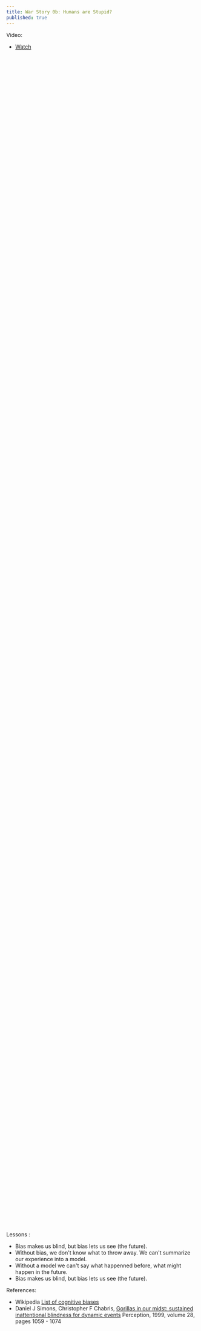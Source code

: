 ```yaml
---
title: War Story 0b: Humans are Stupid?
published: true
---
```


Video:

- [Watch](https://www.youtube.com/watch?v=vJG698U2Mvo)

<p>&nbsp; </p><p>&nbsp; </p><p>&nbsp; </p><p>&nbsp; </p><p>&nbsp; </p><p>&nbsp; </p><p>&nbsp; </p><p>&nbsp; </p><p>&nbsp; </p><p>&nbsp;</p>
<p>&nbsp; </p><p>&nbsp; </p><p>&nbsp; </p><p>&nbsp; </p><p>&nbsp; </p><p>&nbsp; </p><p>&nbsp; </p><p>&nbsp; </p><p>&nbsp; </p><p>&nbsp;</p>
<p>&nbsp; </p><p>&nbsp; </p><p>&nbsp; </p><p>&nbsp; </p><p>&nbsp; </p><p>&nbsp; </p><p>&nbsp; </p><p>&nbsp; </p><p>&nbsp; </p><p>&nbsp;</p>
<p>&nbsp; </p><p>&nbsp; </p><p>&nbsp; </p><p>&nbsp; </p><p>&nbsp; </p><p>&nbsp; </p><p>&nbsp; </p><p>&nbsp; </p><p>&nbsp; </p><p>&nbsp;</p>
<p>&nbsp; </p><p>&nbsp; </p><p>&nbsp; </p><p>&nbsp; </p><p>&nbsp; </p><p>&nbsp; </p><p>&nbsp; </p><p>&nbsp; </p><p>&nbsp; </p><p>&nbsp;</p>
<p>&nbsp; </p><p>&nbsp; </p><p>&nbsp; </p><p>&nbsp; </p><p>&nbsp; </p><p>&nbsp; </p><p>&nbsp; </p><p>&nbsp; </p><p>&nbsp; </p><p>&nbsp;</p>
<p>&nbsp; </p><p>&nbsp; </p><p>&nbsp; </p><p>&nbsp; </p><p>&nbsp; </p><p>&nbsp; </p><p>&nbsp; </p><p>&nbsp; </p><p>&nbsp; </p><p>&nbsp;</p>
<p>&nbsp; </p><p>&nbsp; </p><p>&nbsp; </p><p>&nbsp; </p><p>&nbsp; </p><p>&nbsp; </p><p>&nbsp; </p><p>&nbsp; </p><p>&nbsp; </p><p>&nbsp;</p>
<p>&nbsp; </p><p>&nbsp; </p><p>&nbsp; </p><p>&nbsp; </p><p>&nbsp; </p><p>&nbsp; </p><p>&nbsp; </p><p>&nbsp; </p><p>&nbsp; </p><p>&nbsp;</p>
<p>&nbsp; </p><p>&nbsp; </p><p>&nbsp; </p><p>&nbsp; </p><p>&nbsp; </p><p>&nbsp; </p><p>&nbsp; </p><p>&nbsp; </p><p>&nbsp; </p><p>&nbsp;</p>

Lessons :

- Bias makes us blind, but bias lets us see (the future).
- Without bias, we don't know what to throw away. We can't summarize our experience into a model.
- Without a model we can't say what happenned before, what might happen in the future.
- Bias makes us blind, but bias lets us see (the future).

References:

- Wikipedia [List of cognitive biases](https://en.wikipedia.org/wiki/List_of_cognitive_biases)
- Daniel J Simons, Christopher F Chabris, 
  [Gorillas in our midst: sustained inattentional 
   blindness for dynamic events](http://www.chabris.com/Simons1999.pdf)
  Perception, 1999, volume 28, pages 1059 - 1074

